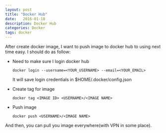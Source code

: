 ```yaml
---
layout: post
title: "Docker Hub"
date:   2016-01-18
description: Docker Hub
categories: Docker
tags: docker
---
```


After create docker image, I want to push image to docker hub to using next time easy. I should do as follow:

* Need to make sure I login docker hub

	```
	docker login --username=<YOUR_USERNAME> --email=<YOUR_EMAIL>
	```
	It will save login credentials in $HOME/.docker/config.json
* Create tag for image

    ```
    docker tag <IMAGE ID> <USERNAME>/<IMAGE NAME>
    ```

* Push image

    ```
    docker push <USERNAME>/<IMAGE NAME>
    ```

And then, you can pull you image everywhere(with VPN in some place).
